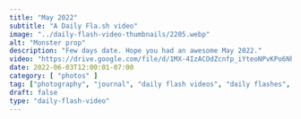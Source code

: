 ```yaml
---
title: "May 2022"
subtitle: "A Daily Fla.sh video"
image: "../daily-flash-video-thumbnails/2205.webp"
alt: "Monster prop"
description: "Few days date. Hope you had an awesome May 2022."
video: "https://drive.google.com/file/d/1MX-4IzACOdZcnfp_iYteoNPvKPo6Nh7w/preview"
date: 2022-06-03T12:00:01-07:00
category: [ "photos" ]
tag: ["photography", "journal", "daily flash videos", "daily flashes", "videos" ]
draft: false
type: "daily-flash-video"
---
```

